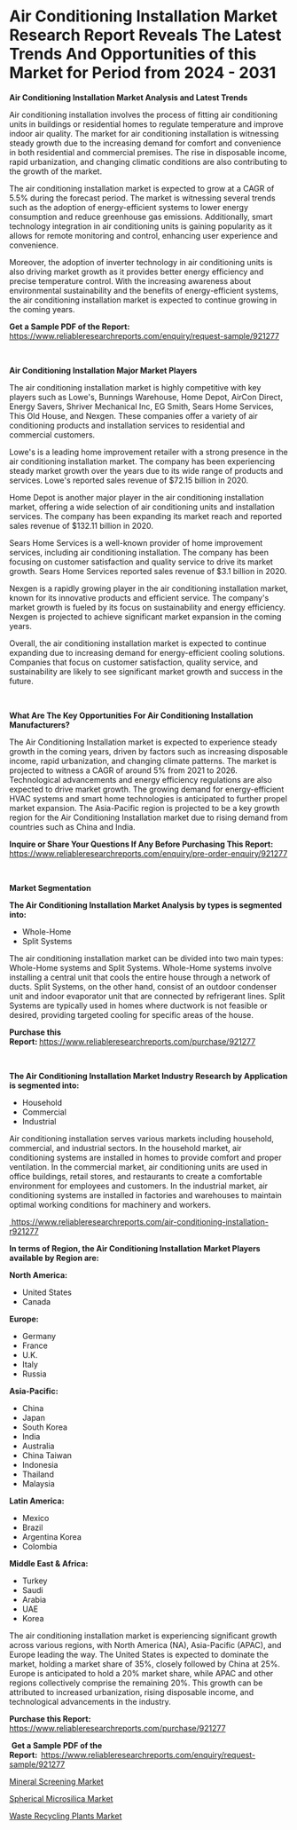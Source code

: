 <p><h1>Air Conditioning Installation Market Research Report Reveals The Latest Trends And Opportunities of this Market for Period from 2024 - 2031</h1></p><p><strong>Air Conditioning Installation Market Analysis and Latest Trends</strong></p>
<p><p>Air conditioning installation involves the process of fitting air conditioning units in buildings or residential homes to regulate temperature and improve indoor air quality. The market for air conditioning installation is witnessing steady growth due to the increasing demand for comfort and convenience in both residential and commercial premises. The rise in disposable income, rapid urbanization, and changing climatic conditions are also contributing to the growth of the market.</p><p>The air conditioning installation market is expected to grow at a CAGR of 5.5% during the forecast period. The market is witnessing several trends such as the adoption of energy-efficient systems to lower energy consumption and reduce greenhouse gas emissions. Additionally, smart technology integration in air conditioning units is gaining popularity as it allows for remote monitoring and control, enhancing user experience and convenience.</p><p>Moreover, the adoption of inverter technology in air conditioning units is also driving market growth as it provides better energy efficiency and precise temperature control. With the increasing awareness about environmental sustainability and the benefits of energy-efficient systems, the air conditioning installation market is expected to continue growing in the coming years.</p></p>
<p><strong>Get a Sample PDF of the Report:&nbsp;</strong> <a href="https://www.reliableresearchreports.com/enquiry/request-sample/921277">https://www.reliableresearchreports.com/enquiry/request-sample/921277</a></p>
<p>&nbsp;</p>
<p><strong>Air Conditioning Installation Major Market Players</strong></p>
<p><p>The air conditioning installation market is highly competitive with key players such as Lowe's, Bunnings Warehouse, Home Depot, AirCon Direct, Energy Savers, Shriver Mechanical Inc, EG Smith, Sears Home Services, This Old House, and Nexgen. These companies offer a variety of air conditioning products and installation services to residential and commercial customers.</p><p>Lowe's is a leading home improvement retailer with a strong presence in the air conditioning installation market. The company has been experiencing steady market growth over the years due to its wide range of products and services. Lowe's reported sales revenue of $72.15 billion in 2020.</p><p>Home Depot is another major player in the air conditioning installation market, offering a wide selection of air conditioning units and installation services. The company has been expanding its market reach and reported sales revenue of $132.11 billion in 2020.</p><p>Sears Home Services is a well-known provider of home improvement services, including air conditioning installation. The company has been focusing on customer satisfaction and quality service to drive its market growth. Sears Home Services reported sales revenue of $3.1 billion in 2020.</p><p>Nexgen is a rapidly growing player in the air conditioning installation market, known for its innovative products and efficient service. The company's market growth is fueled by its focus on sustainability and energy efficiency. Nexgen is projected to achieve significant market expansion in the coming years.</p><p>Overall, the air conditioning installation market is expected to continue expanding due to increasing demand for energy-efficient cooling solutions. Companies that focus on customer satisfaction, quality service, and sustainability are likely to see significant market growth and success in the future.</p></p>
<p>&nbsp;</p>
<p><strong>What Are The Key Opportunities For Air Conditioning Installation Manufacturers?</strong></p>
<p><p>The Air Conditioning Installation market is expected to experience steady growth in the coming years, driven by factors such as increasing disposable income, rapid urbanization, and changing climate patterns. The market is projected to witness a CAGR of around 5% from 2021 to 2026. Technological advancements and energy efficiency regulations are also expected to drive market growth. The growing demand for energy-efficient HVAC systems and smart home technologies is anticipated to further propel market expansion. The Asia-Pacific region is projected to be a key growth region for the Air Conditioning Installation market due to rising demand from countries such as China and India.</p></p>
<p><strong>Inquire or Share Your Questions If Any Before Purchasing This Report:</strong> <a href="https://www.reliableresearchreports.com/enquiry/pre-order-enquiry/921277">https://www.reliableresearchreports.com/enquiry/pre-order-enquiry/921277</a></p>
<p>&nbsp;</p>
<p><strong>Market Segmentation</strong></p>
<p><strong>The Air Conditioning Installation Market Analysis by types is segmented into:</strong></p>
<p><ul><li>Whole-Home</li><li>Split Systems</li></ul></p>
<p><p>The air conditioning installation market can be divided into two main types: Whole-Home systems and Split Systems. Whole-Home systems involve installing a central unit that cools the entire house through a network of ducts. Split Systems, on the other hand, consist of an outdoor condenser unit and indoor evaporator unit that are connected by refrigerant lines. Split Systems are typically used in homes where ductwork is not feasible or desired, providing targeted cooling for specific areas of the house.</p></p>
<p><strong>Purchase this Report:&nbsp;</strong><a href="https://www.reliableresearchreports.com/purchase/921277">https://www.reliableresearchreports.com/purchase/921277</a></p>
<p>&nbsp;</p>
<p><strong>The Air Conditioning Installation Market Industry Research by Application is segmented into:</strong></p>
<p><ul><li>Household</li><li>Commercial</li><li>Industrial</li></ul></p>
<p><p>Air conditioning installation serves various markets including household, commercial, and industrial sectors. In the household market, air conditioning systems are installed in homes to provide comfort and proper ventilation. In the commercial market, air conditioning units are used in office buildings, retail stores, and restaurants to create a comfortable environment for employees and customers. In the industrial market, air conditioning systems are installed in factories and warehouses to maintain optimal working conditions for machinery and workers.</p></p>
<p><a href="https://www.reliableresearchreports.com/air-conditioning-installation-r921277">&nbsp;https://www.reliableresearchreports.com/air-conditioning-installation-r921277</a></p>
<p><strong>In terms of Region, the Air Conditioning Installation Market Players available by Region are:</strong></p>
<p>
    <p> <strong> North America: </strong>
        <ul>
            <li>United States</li>
            <li>Canada</li>
        </ul>
        </p> 
    <p> <strong> Europe: </strong>
        <ul>
            <li>Germany</li>
            <li>France</li>
            <li>U.K.</li>
            <li>Italy</li>
            <li>Russia</li>
        </ul>
        </p> 
    <p> <strong> Asia-Pacific: </strong>
        <ul>
            <li>China</li>
            <li>Japan</li>
            <li>South Korea</li>
            <li>India</li>
            <li>Australia</li>
            <li>China Taiwan</li>
            <li>Indonesia</li>
            <li>Thailand</li>
            <li>Malaysia</li>
        </ul>
        </p> 
    <p> <strong> Latin America: </strong>
        <ul>
            <li>Mexico</li>
            <li>Brazil</li>
            <li>Argentina Korea</li>
            <li>Colombia</li>
        </ul>
        </p> 
    <p> <strong> Middle East & Africa: </strong>
        <ul>
            <li>Turkey</li>
            <li>Saudi</li>
            <li>Arabia</li>
            <li>UAE</li>
            <li>Korea</li>
        </ul>
    </p>
    </p>
<p><p>The air conditioning installation market is experiencing significant growth across various regions, with North America (NA), Asia-Pacific (APAC), and Europe leading the way. The United States is expected to dominate the market, holding a market share of 35%, closely followed by China at 25%. Europe is anticipated to hold a 20% market share, while APAC and other regions collectively comprise the remaining 20%. This growth can be attributed to increased urbanization, rising disposable income, and technological advancements in the industry.</p></p>
<p><strong>Purchase this Report: </strong><a href="https://www.reliableresearchreports.com/purchase/921277">https://www.reliableresearchreports.com/purchase/921277</a></p>
<p>&nbsp;<strong>Get a Sample PDF of the Report:&nbsp;&nbsp;</strong><a href="https://www.reliableresearchreports.com/enquiry/request-sample/921277">https://www.reliableresearchreports.com/enquiry/request-sample/921277</a></p>
<p><strong></strong></p>
<p><p><a href="https://github.com/ruddyyedelwadw/Market-Research-Report-List-2/blob/main/mineral-screening-market.md">Mineral Screening Market</a></p><p><a href="https://issuu.com/reportprime-2/docs/spherical-microsilica-market-size-2030.pptx">Spherical Microsilica Market</a></p><p><a href="https://github.com/jaidynmorantestelletmjzya/Market-Research-Report-List-2/blob/main/waste-recycling-plants-market.md">Waste Recycling Plants Market</a></p></p>